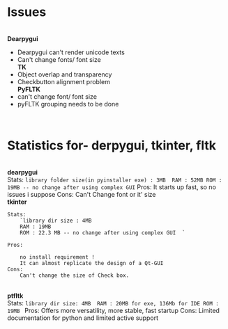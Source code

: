 
# Issues  
<br />**Dearpygui** <br />
  * Dearpygui can't render unicode texts
  * Can't change fonts/ font size
<br /> **TK** <br />
  * Object overlap and transparency
  * Checkbutton alignment problem
<br />**PyFLTK**
  * can't change font/ font size
  * pyFLTK grouping needs to be done
<br />

# Statistics for- derpygui, tkinter, fltk 

<br /> **dearpygui**  <br />
    Stats:
        `library folder size(in pyinstaller exe) : 3MB 
        RAM : 52MB
        ROM : 19MB -- no change after using complex GUI`
    Pros:
        It starts up fast, so no issues i suppose
    Cons:
        Can't Change font or it' size
<br /> **tkinter** <br />
    
    Stats:
        `library dir size : 4MB 
        RAM : 19MB
        ROM : 22.3 MB -- no change after using complex GUI  `
    
    Pros:
    
        no install requirement !
        It can almost replicate the design of a Qt-GUI
    Cons:
        Can't change the size of Check box.
<br />**ptfltk** <br />
    Stats:
        `library dir size: 4MB 
        RAM : 20MB for exe, 136Mb for IDE
        ROM : 19MB `
    Pros:
        Offers more versatility, more stable, fast startup
    Cons:
        Limited documentation for python and limited active support        
    






